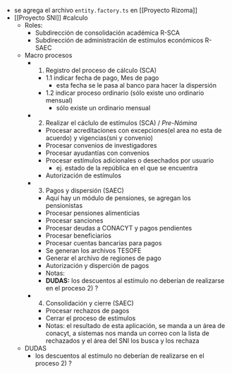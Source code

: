 - se agrega el archivo `entity.factory.ts` en [[Proyecto Rizoma]]
- [[Proyecto SNI]] #calculo
	- Roles:
		- Subdirección de consolidación académica R-SCA
		- Subdirección de administración de estímulos económicos R-SAEC
	- Macro procesos
		- 1) Registro del proceso de cálculo (SCA)
			- 1.1 indicar fecha de pago, Mes de pago
				- esta fecha se le pasa al banco para hacer la dispersión
			- 1.2 indicar proceso ordinario (sólo existe uno ordinario mensual)
				- sólo existe un ordinario mensual
		- 2) Realizar el cáclulo de estímulos (SCA) / *Pre-Nómina*
			- Procesar acreditaciones con excepciones(el area no esta de acuerdo) y vigencias(sni y convenio)
			- Procesar convenios de investigadores
			- Procesar ayudantías con convenios
			- Procesar estímulos adicionales o desechados por usuario
				- ej. estado de la república en el que se encuentra
			- Autorización de estímulos
		- 3) Pagos y dispersión (SAEC)
			- Aquí hay un módulo de pensiones, se agregan los pensionistas
			- Procesar pensiones alimenticias
			- Procesar sanciones
			- Procesar deudas a CONACYT y pagos pendientes
			- Procesar beneficiarios
			- Procesar cuentas bancarias para pagos
			- Se generan los archivos TESOFE
			- Generar el archivo de regiones de pago
			- Autorización y disperción de pagos
			- Notas:
			- **DUDAS:** los descuentos al estímulo no deberían de realizarse en el proceso 2) ?
		- 4) Consolidación y cierre (SAEC)
			- Procesar rechazos de pagos
			- Cerrar el proceso de estímulos
			- Notas: el resultado de esta aplicación, se manda a un área de conacyt, a sistemas nos manda un correo con la lista de rechazados y el área del SNI los busca y los rechaza
	- DUDAS
		- los descuentos al estímulo no deberían de realizarse en el proceso 2) ?